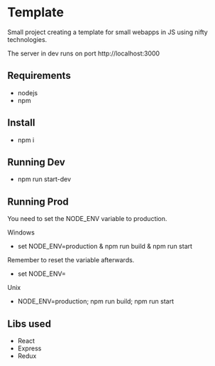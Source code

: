 # Template

Small project creating a template for small webapps in JS using nifty technologies.

The server in dev runs on port http://localhost:3000

## Requirements
- nodejs
- npm

## Install
- npm i

## Running Dev
- npm run start-dev

## Running Prod
You need to set the NODE_ENV variable to production.

Windows
- set NODE_ENV=production & npm run build & npm run start

Remember to reset the variable afterwards.
- set NODE_ENV=

Unix
- NODE_ENV=production; npm run build; npm run start



## Libs used
- React
- Express
- Redux

